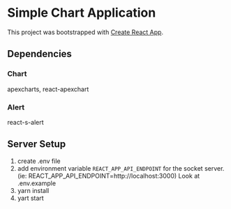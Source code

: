 # Simple Chart Application
This project was bootstrapped with [Create React App](https://github.com/facebook/create-react-app).

## Dependencies

### Chart
apexcharts, react-apexchart
### Alert
react-s-alert


## Server Setup

1. create .env file
2. add environment variable `REACT_APP_API_ENDPOINT` for the socket server. (ie: REACT_APP_API_ENDPOINT=http://localhost:3000) Look at .env.example
3. yarn install
4. yart start